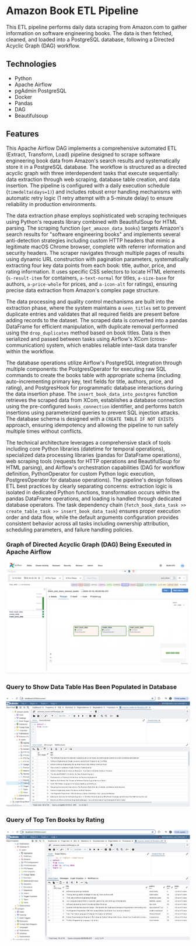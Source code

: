 # Amazon Book ETL Pipeline <br />

This ETL pipeline performs daily data scraping from Amazon.com to gather information on software engineering books. The data is then fetched, cleaned, and loaded into a PostgreSQL database, following a Directed Acyclic Graph (DAG) workflow.



## <a name="technologies"></a> Technologies
* Python
* Apache Airflow
* pgAdmin PostgreSQL
* Docker
* Pandas
* DAG
* Beautifulsoup

## <a name="features"></a> Features


This Apache Airflow DAG implements a comprehensive automated ETL (Extract, Transform, Load) pipeline designed to scrape software engineering book data from Amazon's search results and systematically store it in a PostgreSQL database. The workflow is structured as a directed acyclic graph with three interdependent tasks that execute sequentially: data extraction through web scraping, database table creation, and data insertion. The pipeline is configured with a daily execution schedule (`timedelta(days=1)`) and includes robust error handling mechanisms with automatic retry logic (1 retry attempt with a 5-minute delay) to ensure reliability in production environments.

The data extraction phase employs sophisticated web scraping techniques using Python's requests library combined with BeautifulSoup for HTML parsing. The scraping function (`get_amazon_data_books`) targets Amazon's search results for "software engineering books" and implements several anti-detection strategies including custom HTTP headers that mimic a legitimate macOS Chrome browser, complete with referrer information and security headers. The scraper navigates through multiple pages of results using dynamic URL construction with pagination parameters, systematically extracting four key data points from each book: title, author, price, and rating information. It uses specific CSS selectors to locate HTML elements (`s-result-item` for containers, `a-text-normal` for titles, `a-size-base` for authors, `a-price-whole` for prices, and `a-icon-alt` for ratings), ensuring precise data extraction from Amazon's complex page structure.

The data processing and quality control mechanisms are built into the extraction phase, where the system maintains a `seen_titles` set to prevent duplicate entries and validates that all required fields are present before adding records to the dataset. The scraped data is converted into a pandas DataFrame for efficient manipulation, with duplicate removal performed using the `drop_duplicates` method based on book titles. Data is then serialized and passed between tasks using Airflow's XCom (cross-communication) system, which enables reliable inter-task data transfer within the workflow.

The database operations utilize Airflow's PostgreSQL integration through multiple components: the PostgresOperator for executing raw SQL commands to create the books table with appropriate schema (including auto-incrementing primary key, text fields for title, authors, price, and rating), and PostgresHook for programmatic database interactions during the data insertion phase. The `insert_book_data_into_postgres` function retrieves the scraped data from XCom, establishes a database connection using the pre-configured `books_connection` identifier, and performs batch insertions using parameterized queries to prevent SQL injection attacks. The database schema is designed with a `CREATE TABLE IF NOT EXISTS` approach, ensuring idempotency and allowing the pipeline to run safely multiple times without conflicts.

The technical architecture leverages a comprehensive stack of tools including core Python libraries (datetime for temporal operations), specialized data processing libraries (pandas for DataFrame operations), web scraping tools (requests for HTTP operations and BeautifulSoup for HTML parsing), and Airflow's orchestration capabilities (DAG for workflow definition, PythonOperator for custom Python logic execution, PostgresOperator for database operations). The pipeline's design follows ETL best practices by clearly separating concerns: extraction logic is isolated in dedicated Python functions, transformation occurs within the pandas DataFrame operations, and loading is handled through dedicated database operators. The task dependency chain (`fetch_book_data_task >> create_table_task >> insert_book_data_task`) ensures proper execution order and data flow, while the default arguments configuration provides consistent behavior across all tasks including ownership attribution, scheduling parameters, and failure handling policies.



### Graph of Directed Acyclic Graph (DAG) Being Executed in Apache Airflow <br />
![DAG](/static/images/DAG.png "DAG") <br/>



### Query to Show Data Table Has Been Populated in Database <br />
![Table in Database](/static/images/all_books.png "Table in Database") <br />



### Query of Top Ten Books by Rating <br />
![Top Ten Books by Rating](/static/images/high_rated.png "Top Ten Books by Rating") <br/>

